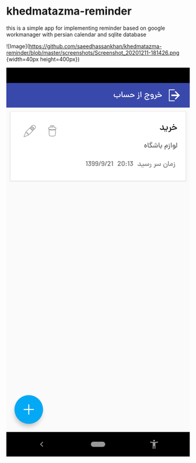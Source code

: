 # khedmatazma-reminder

this is a simple app for implementing reminder based on google workmanager with persian calendar and sqlite database


![Image](https://github.com/saeedhassankhan/khedmatazma-reminder/blob/master/screenshots/Screenshot_20201211-181426.png {width=40px height=400px})

![Image](https://github.com/saeedhassankhan/khedmatazma-reminder/blob/master/screenshots/Screenshot_20201211-181426.png)

